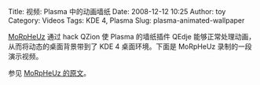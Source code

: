 Title: 视频: Plasma 中的动画墙纸
Date: 2008-12-12 10:25
Author: toy
Category: Videos
Tags: KDE 4, Plasma
Slug: plasma-animated-wallpaper

[MoRpHeUz](http://labs.morpheuz.eng.br/blog) 通过 hack QZion 使 Plasma
的墙纸插件 QEdje 能够正常处理动画，从而将动态的桌面背景带到了 KDE 4
桌面环境。下面是 MoRpHeUz 录制的一段演示视频。

参见 [MoRpHeUz
的原文](http://labs.morpheuz.eng.br/blog/11/12/2008/animated-wallpapers-for-plasma/)。
